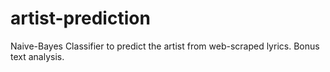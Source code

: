 # artist-prediction
Naive-Bayes Classifier to predict the artist from web-scraped lyrics. Bonus text analysis.
